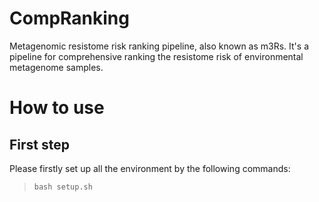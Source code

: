 # CompRanking
Metagenomic resistome risk ranking pipeline, also known as m3Rs. It's a pipeline for comprehensive ranking the resistome risk of environmental metagenome samples.

# How to use
## First step
Please firstly set up all the environment by the following commands:
> `bash setup.sh`

